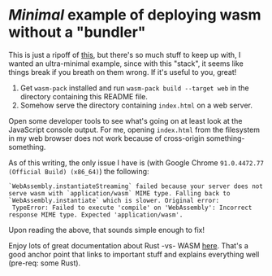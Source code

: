 # _Minimal_ example of deploying wasm without a "bundler"

This is just a ripoff of [this](), but there's so much stuff to keep up with, I wanted an ultra-minimal example, since with this "stack", it seems like things break if you breath on them wrong. If it's useful to you, great!

1. Get `wasm-pack` installed and run `wasm-pack build --target web` in the directory containing this README file.
1. Somehow serve the directory containing `index.html` on a web server.

Open some developer tools to see what's going on at least look at the JavaScript console output. For me, opening `index.html` from the filesystem in my web browser does not work because of cross-origin something-something.

As of this writing, the only issue I have is (with Google Chrome `91.0.4472.77 (Official Build) (x86_64)`) the following:

```
`WebAssembly.instantiateStreaming` failed because your server does not serve wasm with `application/wasm` MIME type. Falling back to `WebAssembly.instantiate` which is slower. Original error:
 TypeError: Failed to execute 'compile' on 'WebAssembly': Incorrect response MIME type. Expected 'application/wasm'.
```

Upon reading the above, that sounds simple enough to fix!

Enjoy lots of great documentation about Rust -vs- WASM [here](https://rustwasm.github.io/docs/book/). That's a good anchor point that links to important stuff and explains everything well (pre-req: some Rust).